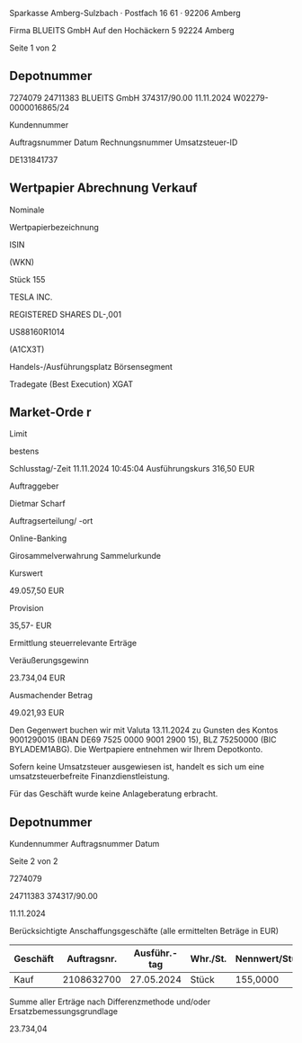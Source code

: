 <!-- image -->

Sparkasse Amberg-Sulzbach · Postfach 16 61 · 92206 Amberg

Firma BLUEITS GmbH Auf den Hochäckern 5 92224 Amberg

Seite 1 von 2

## Depotnummer

7274079 24711383 BLUEITS GmbH 374317/90.00 11.11.2024 W02279-0000016865/24

Kundennummer

Auftragsnummer Datum Rechnungsnummer Umsatzsteuer-ID

DE131841737

## Wertpapier Abrechnung Verkauf

Nominale

Wertpapierbezeichnung

ISIN

(WKN)

Stück 155

TESLA INC.

REGISTERED SHARES DL-,001

US88160R1014

(A1CX3T)

Handels-/Ausführungsplatz Börsensegment

Tradegate (Best Execution) XGAT

## Market-Orde r

Limit

bestens

Schlusstag/-Zeit 11.11.2024 10:45:04 Ausführungskurs 316,50 EUR

Auftraggeber

Dietmar Scharf

Auftragserteilung/ -ort

Online-Banking

Girosammelverwahrung Sammelurkunde

Kurswert

49.057,50 EUR

Provision

35,57- EUR

Ermittlung steuerrelevante Erträge

Veräußerungsgewinn

23.734,04 EUR

Ausmachender Betrag

49.021,93 EUR

Den Gegenwert buchen wir mit Valuta 13.11.2024 zu Gunsten des Kontos 9001290015 (IBAN DE69 7525 0000 9001 2900 15), BLZ 75250000 (BIC BYLADEM1ABG). Die Wertpapiere entnehmen wir Ihrem Depotkonto.

Sofern keine Umsatzsteuer ausgewiesen ist, handelt es sich um eine umsatzsteuerbefreite Finanzdienstleistung.

Für das Geschäft wurde keine Anlageberatung erbracht.

<!-- image -->

## Depotnummer

Kundennummer Auftragsnummer Datum

Seite 2 von 2

7274079

24711383 374317/90.00

11.11.2024

Berücksichtigte Anschaffungsgeschäfte (alle ermittelten Beträge in EUR)

| Geschäft   |   Auftragsnr. | Ausführ.-tag   | Whr./St.   | Nennwert/Stück   | AS-Kosten   | Erlös     | ant. Ergebnis   |     |
|------------|---------------|----------------|------------|------------------|-------------|-----------|-----------------|-----|
| Kauf       |    2108632700 | 27.05.2024     | Stück      | 155,0000         | 25.287,89-  | 49.021,93 | 23.734,04       | (D) |

Summe aller Erträge nach Differenzmethode und/oder Ersatzbemessungsgrundlage

23.734,04